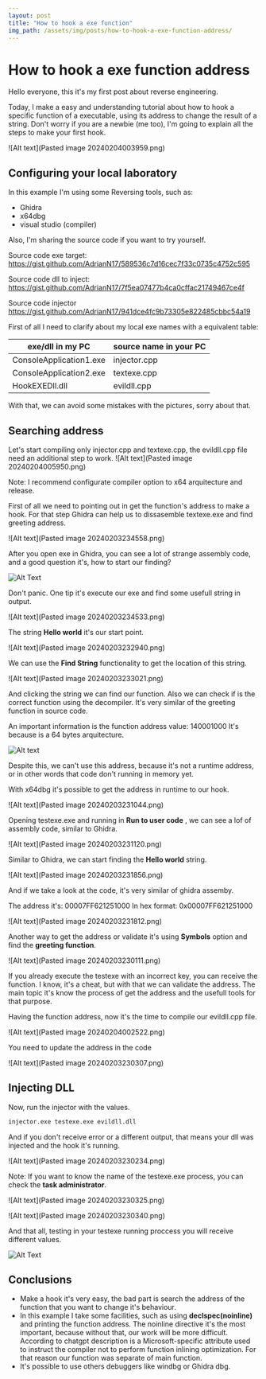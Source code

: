 ```yaml
---
layout: post
title: "How to hook a exe function"
img_path: /assets/img/posts/how-to-hook-a-exe-function-address/
---
```


# How to hook a exe function address

Hello everyone, this it's my first post about reverse engineering.

Today, I make a easy and understanding tutorial about how to hook a specific function of a executable, using its address to change the result of a string. Don't worry if you are a newbie (me too), I'm going to explain all the steps to make your first hook.

![Alt text](Pasted image 20240204003959.png)
## Configuring your local laboratory

In this example I'm using some Reversing tools, such as:
- Ghidra
- x64dbg
- visual studio (compiler)

Also, I'm sharing the source code if you want to try yourself.

Source code exe target:
https://gist.github.com/AdrianN17/589536c7d16cec7f33c0735c4752c595

Source code dll to inject:
https://gist.github.com/AdrianN17/7f5ea07477b4ca0cffac21749467ce4f

Source code injector
https://gist.github.com/AdrianN17/941dce4fc9b73305e822485cbbc54a19

First of all I need to clarify about my local exe names with a equivalent table:

| exe/dll in my PC | source name in your PC |
| ------------ | ------------ |
| ConsoleApplication1.exe | injector.cpp |
| ConsoleApplication2.exe | textexe.cpp |
| HookEXEDll.dll | evildll.cpp |

With that, we can avoid some mistakes with the pictures, sorry about that.

## Searching address

Let's start compiling only injector.cpp and textexe.cpp, the evildll.cpp file need an additional step to work.
![Alt text](Pasted image 20240204005950.png)

Note: I recommend configurate compiler option to x64 arquitecture and release.

First of all we need to pointing out in get the function's address to make a hook. For that step Ghidra can help us to dissasemble textexe.exe and find greeting address.

![Alt text](Pasted image 20240203234558.png)

After you open exe in Ghidra, you can see a lot of strange assembly code, and a good question it's, how to start our finding?

![Alt Text](https://i.kym-cdn.com/photos/images/original/001/142/233/897.gif)

Don't panic. One tip it's execute our exe and find some usefull string in output.

![Alt text](Pasted image 20240203234533.png)

The string **Hello world** it's our start point.

![Alt text](Pasted image 20240203232940.png)

We can use the **Find String** functionality to get the location of this string.

![Alt text](Pasted image 20240203233021.png)

And clicking the string we can find our function. Also we can check if is the correct function using the decompiler. It's very similar of the greeting function in source code.

An important information is the function address value: 140001000
It's because is a 64 bytes arquitecture.

![Alt text](https://www.icegif.com/wp-content/uploads/pikachu-crying-icegif.gif)

Despite this, we can't use this address, because it's not a runtime address, or in other words that code don't running in memory yet.

With x64dbg it's possible to get the address in runtime to our hook.

![Alt text](Pasted image 20240203231044.png)

Opening testexe.exe and running in **Run to user code** , we can see a lof of assembly code, similar to Ghidra.

![Alt text](Pasted image 20240203231120.png)

Similar to Ghidra, we can start finding the **Hello world** string. 

![Alt text](Pasted image 20240203231856.png)

And if we take a look at the code, it's very similar of ghidra assemby.

The address it's:  00007FF621251000
In hex format: 0x00007FF621251000

![Alt text](Pasted image 20240203231812.png)

Another way to get the address or validate it's using **Symbols** option and find the **greeting function**.

![Alt text](Pasted image 20240203230111.png)

If you already execute the testexe with an incorrect key, you can receive the function.
I know, it's a cheat, but with that we can validate the address.
The main topic it's know the process of get the address and the usefull tools for that purpose.

Having the function address, now it's the time to compile our evildll.cpp file.

![Alt text](Pasted image 20240204002522.png)

You need to update the address in the code

![Alt text](Pasted image 20240203230307.png)

## Injecting DLL

Now, run the injector with the values.

```cmd
injector.exe testexe.exe evildll.dll
```

And if you don't receive error or a different output, that means your dll was injected and the hook it's running.

![Alt text](Pasted image 20240203230234.png)

Note: If you want to know the name of the  testexe.exe process, you can check the **task administrator**.

![Alt text](Pasted image 20240203230325.png)

![Alt text](Pasted image 20240203230340.png)

And that all, testing in your testexe running proccess you will receive different values.

![Alt Text](https://i.makeagif.com/media/5-08-2014/4Zsl7h.gif)

## Conclusions

* Make a hook it's very easy, the bad part is search the address of the function that you want to change it's behaviour.
* In this example I take some facilities, such as using **declspec(noinline)** and printing the function address. The noinline directive it's the most important, because without that, our work will be more difficult.  According to chatgpt description is a Microsoft-specific attribute used to instruct the compiler not to perform function inlining optimization. For that reason our function was separate of main function.
* It's possible to use others debuggers like windbg or Ghidra dbg.
